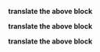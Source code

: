 <!--
:label:`chapter_A`
-->

__translate the above block__

<!--
:label:`chapter_B`
-->

__translate the above block__

<!--
b-->

__translate the above block__
